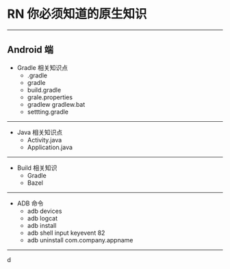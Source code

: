 <!-- $theme: gaia -->

# RN 你必须知道的原生知识

---

## Android 端

* Gradle 相关知识点
  * .gradle
  * gradle
  * build.gradle
  * grale.properties
  * gradlew  gradlew.bat
  * settting.gradle

---

* Java 相关知识点
  * Activity.java
  * Application.java

---

* Build 相关知识
  * Gradle
  * Bazel

---

* ADB 命令
  * adb devices
  * adb logcat
  * adb install
  * adb shell input keyevent 82
  * adb uninstall com.company.appname

---
d 
